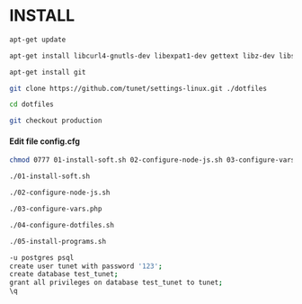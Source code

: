 # INSTALL

````bash
apt-get update
````

````bash
apt-get install libcurl4-gnutls-dev libexpat1-dev gettext libz-dev libssl-dev
````

````bash
apt-get install git
````

````bash
git clone https://github.com/tunet/settings-linux.git ./dotfiles
````

````bash
cd dotfiles
````

````bash
git checkout production
````

#### Edit file config.cfg

````bash
chmod 0777 01-install-soft.sh 02-configure-node-js.sh 03-configure-vars.php 04-configure-dotfiles.sh 05-install-programs.sh
````

````bash
./01-install-soft.sh
````

````bash
./02-configure-node-js.sh
````

````bash
./03-configure-vars.php
````

````bash
./04-configure-dotfiles.sh
````

````bash
./05-install-programs.sh
````

````bash
-u postgres psql
create user tunet with password '123';
create database test_tunet;
grant all privileges on database test_tunet to tunet;
\q
````

